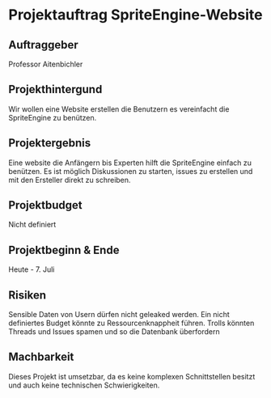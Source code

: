 # Projektauftrag SpriteEngine-Website

## Auftraggeber
Professor Aitenbichler

## Projekthintergund
Wir wollen eine Website erstellen die Benutzern es vereinfacht die SpriteEngine zu benützen. 

## Projektergebnis
Eine website die Anfängern bis Experten hilft die SpriteEngine einfach zu benützen. Es ist möglich Diskussionen zu starten, issues zu erstellen und mit den Ersteller direkt zu schreiben.

## Projektbudget 
Nicht definiert

## Projektbeginn & Ende
Heute - 7. Juli

## Risiken 
Sensible Daten von Usern dürfen nicht geleaked werden. Ein nicht definiertes Budget könnte zu Ressourcenknappheit führen. Trolls könnten Threads und Issues spamen und so die Datenbank überfordern

## Machbarkeit
Dieses Projekt ist umsetzbar, da es keine komplexen Schnittstellen besitzt und auch keine technischen Schwierigkeiten.